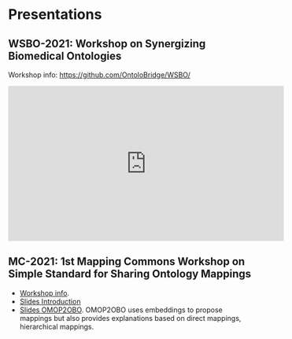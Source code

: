 # Presentations

## WSBO-2021: Workshop on Synergizing Biomedical Ontologies

Workshop info: https://github.com/OntoloBridge/WSBO/

<iframe width="560" height="315" src="https://www.youtube.com/embed/lgVqFeSxYbg" title="YouTube video player" frameborder="0" allow="accelerometer; autoplay; clipboard-write; encrypted-media; gyroscope; picture-in-picture" allowfullscreen></iframe>

## MC-2021: 1st Mapping Commons Workshop on Simple Standard for Sharing Ontology Mappings

- [Workshop info](mc2021.md).
- [Slides Introduction](https://docs.google.com/presentation/d/1T75TRkpKRGHk5FSeFS7mQe8vmo8rt7bE69kgPX6PZMs/edit?usp=sharing)
- [Slides OMOP2OBO](https://docs.google.com/presentation/d/1ItWLWnIlJeBgw5r4ZQ6mOVAFVQp-1uQ7vA9EI-1o5HY/edit?usp=sharing). OMOP2OBO uses embeddings to propose mappings but also provides explanations based on direct mappings, hierarchical mappings.